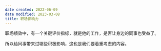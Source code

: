 ```yaml
---
date created: 2022-06-09
date modified: 2023-03-08
title: 职场影响力
---
```


职场绩效中，有一个关键评价指标，就是他的工作，是否让身边的同事也受益了。

所以给同事带来过哪些积极影响，这也是我们要着重考虑的内容。
